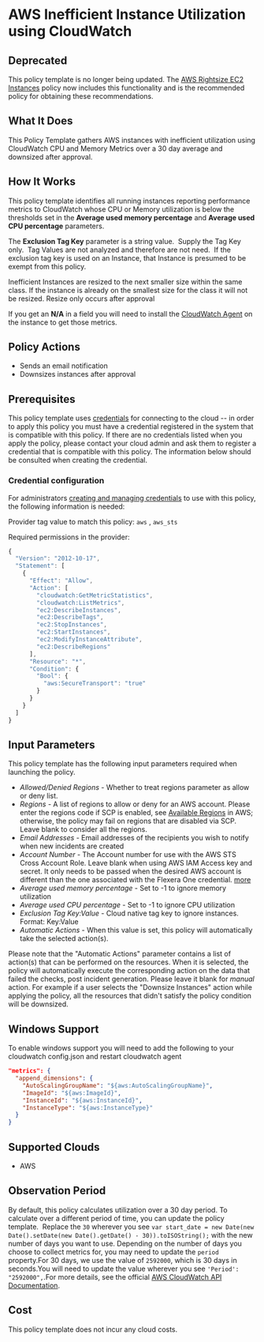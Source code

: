 # AWS Inefficient Instance Utilization using CloudWatch

## Deprecated

This policy template is no longer being updated. The [AWS Rightsize EC2 Instances](https://github.com/flexera-public/policy_templates/tree/master/cost/aws/rightsize_ec2_instances/) policy now includes this functionality and is the recommended policy for obtaining these recommendations.

## What It Does

This Policy Template gathers AWS instances with inefficient utilization using CloudWatch CPU and Memory Metrics over a 30 day average and downsized after approval.

## How It Works

This policy template identifies all running instances reporting performance metrics to CloudWatch whose CPU or Memory utilization is below the thresholds set in the **Average used memory percentage** and **Average used CPU percentage** parameters.

The **Exclusion Tag Key** parameter is a string value.  Supply the Tag Key only.  Tag Values are not analyzed and therefore are not need.  If the exclusion tag key is used on an Instance, that Instance is presumed to be exempt from this policy.

Inefficient Instances are resized to the next smaller size within the same class.  If the instance is already on the smallest size for the class it will not be resized. Resize only occurs after approval

If you get an **N/A** in a field you will need to install the [CloudWatch Agent](https://docs.aws.amazon.com/AmazonCloudWatch/latest/monitoring/Install-CloudWatch-Agent.html) on the instance to get those metrics.

## Policy Actions

- Sends an email notification
- Downsizes instances after approval

## Prerequisites

This policy template uses [credentials](https://docs.flexera.com/flexera/EN/Automation/ManagingCredentialsExternal.htm) for connecting to the cloud -- in order to apply this policy you must have a credential registered in the system that is compatible with this policy. If there are no credentials listed when you apply the policy, please contact your cloud admin and ask them to register a credential that is compatible with this policy. The information below should be consulted when creating the credential.

### Credential configuration

For administrators [creating and managing credentials](https://docs.flexera.com/flexera/EN/Automation/ManagingCredentialsExternal.htm) to use with this policy, the following information is needed:

Provider tag value to match this policy: `aws` , `aws_sts`

Required permissions in the provider:

```javascript
{
  "Version": "2012-10-17",
  "Statement": [
    {
      "Effect": "Allow",
      "Action": [
        "cloudwatch:GetMetricStatistics",
        "cloudwatch:ListMetrics",
        "ec2:DescribeInstances",
        "ec2:DescribeTags",
        "ec2:StopInstances",
        "ec2:StartInstances",
        "ec2:ModifyInstanceAttribute",
        "ec2:DescribeRegions"
      ],
      "Resource": "*",
      "Condition": {
        "Bool": {
          "aws:SecureTransport": "true"
        }
      }
    }
  ]
}
```

## Input Parameters

This policy template has the following input parameters required when launching the policy.

- *Allowed/Denied Regions* - Whether to treat regions parameter as allow or deny list.
- *Regions* - A list of regions to allow or deny for an AWS account. Please enter the regions code if SCP is enabled, see [Available Regions](https://docs.aws.amazon.com/AWSEC2/latest/UserGuide/using-regions-availability-zones.html#concepts-available-regions) in AWS; otherwise, the policy may fail on regions that are disabled via SCP. Leave blank to consider all the regions.
- *Email Addresses* - Email addresses of the recipients you wish to notify when new incidents are created
- *Account Number* - The Account number for use with the AWS STS Cross Account Role. Leave blank when using AWS IAM Access key and secret. It only needs to be passed when the desired AWS account is different than the one associated with the Flexera One credential. [more](https://docs.flexera.com/flexera/EN/Automation/ProviderCredentials.htm#automationadmin_1982464505_1123608)
- *Average used memory percentage* - Set to -1 to ignore memory utilization
- *Average used CPU percentage* - Set to -1 to ignore CPU utilization
- *Exclusion Tag Key:Value* - Cloud native tag key to ignore instances. Format: Key:Value
- *Automatic Actions* - When this value is set, this policy will automatically take the selected action(s).

Please note that the "Automatic Actions" parameter contains a list of action(s) that can be performed on the resources. When it is selected, the policy will automatically execute the corresponding action on the data that failed the checks, post incident generation. Please leave it blank for *manual* action.
For example if a user selects the "Downsize Instances" action while applying the policy, all the resources that didn't satisfy the policy condition will be downsized.

## Windows Support

To enable windows support you will need to add the following to your cloudwatch config.json and restart cloudwatch agent

```json
"metrics": {
  "append_dimensions": {
    "AutoScalingGroupName": "${aws:AutoScalingGroupName}",
    "ImageId": "${aws:ImageId}",
    "InstanceId": "${aws:InstanceId}",
    "InstanceType": "${aws:InstanceType}"
  }
}
```

## Supported Clouds

- AWS

## Observation Period

By default, this policy calculates utilization over a 30 day period.
To calculate over a different period of time, you can update the policy template.  Replace the `30` wherever you see `var start_date = new Date(new Date().setDate(new Date().getDate() - 30)).toISOString();` with the new number of days you want to use.
Depending on the number of days you choose to collect metrics for, you may need to update the `period` property.For 30 days, we use the value of `2592000`, which is 30 days in seconds.You will need to update the value wherever you see `'Period': "2592000",`.For more details, see the official [AWS CloudWatch API Documentation](https://docs.aws.amazon.com/AmazonCloudWatch/latest/APIReference/API_GetMetricStatistics.html).

## Cost

This policy template does not incur any cloud costs.
